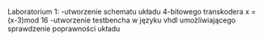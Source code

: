 Laboratorium 1:
 -utworzenie schematu układu 4-bitowego transkodera x = (x-3)mod 16
 -utworzenie testbencha w języku vhdl umożliwiającego sprawdzenie poprawności układu
